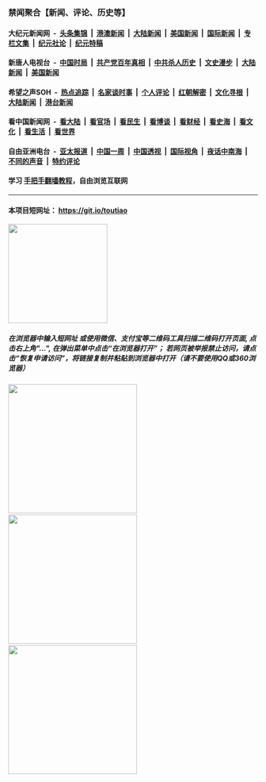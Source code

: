 ### 禁闻聚合【新闻、评论、历史等】

#### 大纪元新闻网 &nbsp;-&nbsp; [头条集锦](indexes/E头条集锦.md?t=03140402) &nbsp;|&nbsp; [港澳新闻](indexes/E港澳新闻.md?t=03140402)  &nbsp;|&nbsp; [大陆新闻](indexes/E大陆新闻.md?t=03140402) &nbsp;|&nbsp; [美国新闻](indexes/E美国新闻.md?t=03140402) &nbsp;|&nbsp; [国际新闻](indexes/E国际新闻.md?t=03140402) &nbsp;|&nbsp; [专栏文集](indexes/E专栏文集.md?t=03140402) &nbsp;|&nbsp; [纪元社论](indexes/E纪元社论.md?t=03140402) &nbsp;|&nbsp; [纪元特稿](indexes/E纪元特稿.md?t=03140402) 

#### 新唐人电视台 &nbsp;-&nbsp; [中国时局](indexes/N中国时局.md?t=03140402) &nbsp;|&nbsp; [共产党百年真相](indexes/N共产党百年真相.md?t=03140402) &nbsp;|&nbsp; [中共杀人历史](indexes/N中共杀人历史.md?t=03140402) &nbsp;|&nbsp; [文史漫步](indexes/N文史漫步.md?t=03140402) &nbsp;|&nbsp; [大陆新闻](indexes/N大陆新闻.md?t=03140402) &nbsp;|&nbsp; [美国新闻](indexes/N美国新闻.md?t=03140402)

#### 希望之声SOH &nbsp;-&nbsp; [热点追踪](indexes/H热点追踪.md?t=03140402) &nbsp;|&nbsp; [名家谈时事](indexes/H名家谈时事.md?t=03140402) &nbsp;|&nbsp; [个人评论](indexes/H个人评论.md?t=03140402)  &nbsp;|&nbsp; [红朝解密](indexes/H红朝解密.md?t=03140402) &nbsp;|&nbsp; [文化寻根](indexes/H文化寻根.md?t=03140402) &nbsp;|&nbsp; [大陆新闻](indexes/H大陆新闻.md?t=03140402) &nbsp;|&nbsp; [港台新闻](indexes/H港台新闻.md?t=03140402)

#### 看中国新闻网 &nbsp;-&nbsp; [看大陆](indexes/S看大陆.md?t=03140402) &nbsp;|&nbsp; [看官场](indexes/S看官场.md?t=03140402) &nbsp;|&nbsp; [看民生](indexes/S看民生.md?t=03140402)  &nbsp;|&nbsp; [看博谈](indexes/S看博谈.md?t=03140402) &nbsp;|&nbsp; [看财经](indexes/S看财经.md?t=03140402) &nbsp;|&nbsp; [看史海](indexes/S看史海.md?t=03140402) &nbsp;|&nbsp; [看文化](indexes/S看文化.md?t=03140402) &nbsp;|&nbsp; [看生活](indexes/S看生活.md?t=03140402) &nbsp;|&nbsp; [看世界](indexes/S看世界.md?t=03140402)

#### 自由亚洲电台 &nbsp;-&nbsp; [亚太报道](indexes/R亚太报道.md?t=03140402) &nbsp;|&nbsp; [中国一周](indexes/R中国一周.md?t=03140402) &nbsp;|&nbsp; [中国透视](indexes/R中国透视.md?t=03140402)  &nbsp;|&nbsp; [国际视角](indexes/R国际视角.md?t=03140402) &nbsp;|&nbsp; [夜话中南海](indexes/R夜话中南海.md?t=03140402) &nbsp;|&nbsp; [不同的声音](indexes/R不同的声音.md?t=03140402) &nbsp;|&nbsp; [特约评论](indexes/R特约评论.md?t=03140402)

#### 学习 [手把手翻墙教程](https://github.com/gfw-breaker/guides/wiki)，自由浏览互联网

----

#### 本项目短网址： https://git.io/toutiao
<img src="https://raw.githubusercontent.com/gfw-breaker/banned-news/master/scripts/img/qr.png" width="200px"/>  

##### 在浏览器中输入短网址 或使用微信、支付宝等二维码工具扫描二维码打开页面, 点击右上角"...", 在弹出菜单中点击“在浏览器打开”； 若网页被举报禁止访问，请点击“恢复申请访问”，将链接复制并粘贴到浏览器中打开（请不要使用QQ或360浏览器）

<img src="https://raw.githubusercontent.com/gfw-breaker/banned-news/master/scripts/img/1.png" width="260px"/> &nbsp; <img src="https://raw.githubusercontent.com/gfw-breaker/banned-news/master/scripts/img/2.png" width="260px"/> &nbsp; <img src="https://raw.githubusercontent.com/gfw-breaker/banned-news/master/scripts/img/3.png" width="260px"/>
